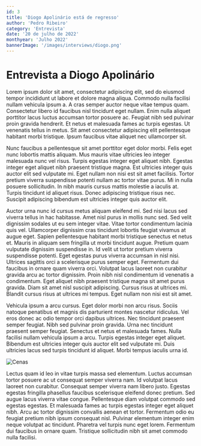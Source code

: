 ```yaml
---
id: 3
title: 'Diogo Apolinário está de regresso'
author: 'Pedro Ribeiro'
category: 'Entrevista'
date: '20 de julho de 2022'
monthyear: 'Julho 2022'
bannerImage: '/images/interviews/diogo.png'
---
```


# Entrevista a Diogo Apolinário

Lorem ipsum dolor sit amet, consectetur adipiscing elit, sed do eiusmod tempor
incididunt ut labore et dolore magna aliqua. Commodo nulla facilisi nullam
vehicula ipsum a. A cras semper auctor neque vitae tempus quam. Consectetur
libero id faucibus nisl tincidunt eget nullam. Enim nulla aliquet porttitor
lacus luctus accumsan tortor posuere ac. Feugiat nibh sed pulvinar proin gravida
hendrerit. Et netus et malesuada fames ac turpis egestas. Ut venenatis tellus in
metus. Sit amet consectetur adipiscing elit pellentesque habitant morbi
tristique. Ipsum faucibus vitae aliquet nec ullamcorper sit.

Nunc faucibus a pellentesque sit amet porttitor eget dolor morbi. Felis eget
nunc lobortis mattis aliquam. Mus mauris vitae ultricies leo integer malesuada
nunc vel risus. Turpis egestas integer eget aliquet nibh. Egestas integer eget
aliquet nibh praesent tristique magna. Est ultricies integer quis auctor elit
sed vulputate mi. Eget nullam non nisi est sit amet facilisis. Tortor pretium
viverra suspendisse potenti nullam ac tortor vitae purus. Mi in nulla posuere
sollicitudin. In nibh mauris cursus mattis molestie a iaculis at. Turpis
tincidunt id aliquet risus. Donec adipiscing tristique risus nec. Suscipit
adipiscing bibendum est ultricies integer quis auctor elit.

Auctor urna nunc id cursus metus aliquam eleifend mi. Sed nisi lacus sed viverra
tellus in hac habitasse. Amet nisl purus in mollis nunc sed. Sed velit dignissim
sodales ut eu sem integer vitae. Vitae tortor condimentum lacinia quis vel.
Ullamcorper dignissim cras tincidunt lobortis feugiat vivamus at augue eget.
Sapien pellentesque habitant morbi tristique senectus et netus et. Mauris in
aliquam sem fringilla ut morbi tincidunt augue. Pretium quam vulputate dignissim
suspendisse in. Id velit ut tortor pretium viverra suspendisse potenti. Eget
egestas purus viverra accumsan in nisl nisi. Ultrices sagittis orci a
scelerisque purus semper eget. Fermentum dui faucibus in ornare quam viverra
orci. Volutpat lacus laoreet non curabitur gravida arcu ac tortor dignissim.
Proin nibh nisl condimentum id venenatis a condimentum. Eget aliquet nibh
praesent tristique magna sit amet purus gravida. Diam sit amet nisl suscipit
adipiscing. Cursus risus at ultrices mi. Blandit cursus risus at ultrices mi
tempus. Eget nullam non nisi est sit amet.

Vehicula ipsum a arcu cursus. Eget dolor morbi non arcu risus. Sociis natoque
penatibus et magnis dis parturient montes nascetur ridiculus. Vel eros donec ac
odio tempor orci dapibus ultrices. Nec tincidunt praesent semper feugiat. Nibh
sed pulvinar proin gravida. Urna nec tincidunt praesent semper feugiat. Senectus
et netus et malesuada fames. Nulla facilisi nullam vehicula ipsum a arcu. Turpis
egestas integer eget aliquet. Bibendum est ultricies integer quis auctor elit
sed vulputate mi. Duis ultricies lacus sed turpis tincidunt id aliquet. Morbi
tempus iaculis urna id.

![Cenas](/images/interviews/diogo.png)

Lectus quam id leo in vitae turpis massa sed elementum. Luctus accumsan tortor
posuere ac ut consequat semper viverra nam. Id volutpat lacus laoreet non
curabitur. Consequat semper viverra nam libero justo. Egestas egestas fringilla
phasellus faucibus scelerisque eleifend donec pretium. Sed augue lacus viverra
vitae congue. Pellentesque diam volutpat commodo sed egestas egestas. Et
malesuada fames ac turpis egestas integer eget aliquet nibh. Arcu ac tortor
dignissim convallis aenean et tortor. Fermentum odio eu feugiat pretium nibh
ipsum consequat nisl. Pulvinar elementum integer enim neque volutpat ac
tincidunt. Pharetra vel turpis nunc eget lorem. Fermentum dui faucibus in ornare
quam. Tristique sollicitudin nibh sit amet commodo nulla facilisi.
